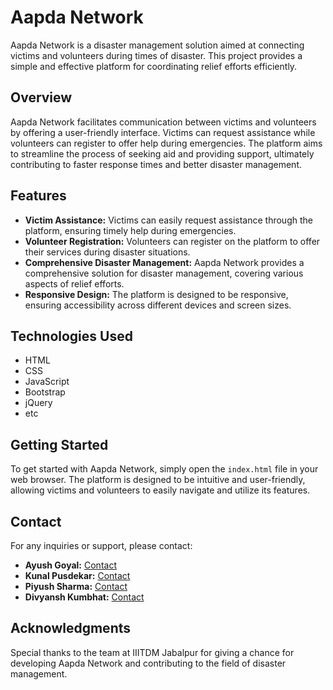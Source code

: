 # Aapda Network

Aapda Network is a disaster management solution aimed at connecting victims and volunteers during times of disaster. This project provides a simple and effective platform for coordinating relief efforts efficiently.

## Overview

Aapda Network facilitates communication between victims and volunteers by offering a user-friendly interface. Victims can request assistance while volunteers can register to offer help during emergencies. The platform aims to streamline the process of seeking aid and providing support, ultimately contributing to faster response times and better disaster management.

## Features

- **Victim Assistance:** Victims can easily request assistance through the platform, ensuring timely help during emergencies.
- **Volunteer Registration:** Volunteers can register on the platform to offer their services during disaster situations.
- **Comprehensive Disaster Management:** Aapda Network provides a comprehensive solution for disaster management, covering various aspects of relief efforts.
- **Responsive Design:** The platform is designed to be responsive, ensuring accessibility across different devices and screen sizes.

## Technologies Used

- HTML
- CSS
- JavaScript
- Bootstrap
- jQuery
- etc

## Getting Started

To get started with Aapda Network, simply open the `index.html` file in your web browser. The platform is designed to be intuitive and user-friendly, allowing victims and volunteers to easily navigate and utilize its features.

## Contact

For any inquiries or support, please contact:

- **Ayush Goyal:** [Contact](tel:+918767593598)
- **Kunal Pusdekar:** [Contact](tel:+918668748821)
- **Piyush Sharma:** [Contact](tel:+918668379551)
- **Divyansh Kumbhat:** [Contact](tel:+919561126268)

## Acknowledgments

Special thanks to the team at IIITDM Jabalpur for giving a chance for developing Aapda Network and contributing to the field of disaster management.

